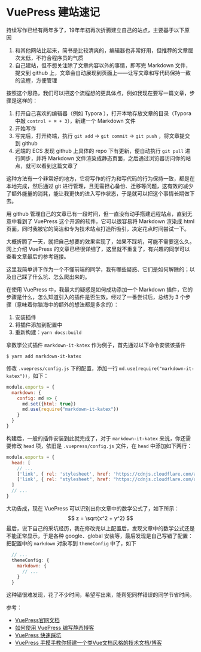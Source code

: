 # VuePress 建站速记

持续写作已经有两年多了，19年年初再次折腾建立自己的站点，主要基于以下原因

1. 和其他网站比起来，简书是比较清爽的，编辑器也非常好用，但推荐的文章层次太低，不符合程序员的气质
2. 自己建站，但不想关注除了文章内容以外的事情，即写完 Markdown 文件，提交到 github 上，文章会自动展现到页面上——让写文章和写代码保持一致的流程，方便管理

按照这个思路，我们可以把这个流程想的更具体点，例如我现在要写一篇文章，步骤是这样的：

1. 打开自己喜欢的编辑器（例如 Typora ），打开本地存放文章的目录（Typora 中敲 `control + ⌘ + 3`），新建一个 Markdown 文件
2. 开始写作
3. 写完后，打开终端，执行 `git add` -> `git commit` -> `git push` ，将文章提交到 github
4. 远端的 ECS 发现 github 上具体的 repo 下有更新，便自动执行 `git pull` 进行同步，并将 Markdown 文件渲染成静态页面，之后通过浏览器访问你的站点，就可以看到这篇文章了

这种方法有一个非常好的地方，它将写作的行为和写代码的行为保持一致，都是在本地完成，然后通过 git 进行管理，且无需担心备份、迁移等问题，这有效的减少了额外能量的消耗，能让我更快的进入写作状态，于是就可以把这个事情长期做下去。

用 github 管理自己的文章已有一段时间，但一直没有动手搭建远程站点，直到无意中看到了 VuePress 这个开源的软件，它可以很容易将 Markdown 渲染成 html 页面，同时我被它的简洁和专为技术站点打造所吸引，决定花点时间尝试一下。

大概折腾了一天，就把自己想要的效果实现了，如果不踩坑，可能不需要这么久。网上介绍 VuePress 的文章已经很详细了，这里就不重复了，有兴趣的同学可以查看文章最后的参考链接。

这里我简单讲下作为一个不懂前端的同学，我有哪些疑惑、它们是如何解除的；以及自己踩了什么坑、怎么爬出来的。

在使用 VuePress 中，我最大的疑惑是如何成功添加一个 Markdown 插件，它的步骤是什么，怎么知道引入的插件是否生效。经过了一番尝试后，总结为 3 个步骤（意味着你脑海中的额外的想法都是多余的）：

1. 安装插件
2. 将插件添加到配置中
3. 重新构建：`yarn docs:build`

拿数学公式插件 `markdown-it-katex` 作为例子，首先通过以下命令安装该插件

```
$ yarn add markdown-it-katex
```

修改 `.vuepress/config.js`  下的配置，添加一行 `md.use(require("markdown-it-katex"))`，如下：

```js
module.exports = {
  markdown: {
    config: md => {
      md.set({html: true})
      md.use(require("markdown-it-katex"))
    }
  }
}
```

构建后，一般的插件安装到此就完成了，对于 `markdown-it-katex` 来说，你还需要修改 `head` 项，依旧是 `.vuepress/config.js` 文件，在 `head` 中添加如下两行：

```js
module.exports = {
  head: [
    // ...
    ['link', { rel: 'stylesheet', href: 'https://cdnjs.cloudflare.com/ajax/libs/KaTeX/0.7.1/katex.min.css' }],
    ['link', { rel: "stylesheet", href: "https://cdnjs.cloudflare.com/ajax/libs/github-markdown-css/2.10.0/github-markdown.min.css" }]
  ]
  // ...
}
```

大功告成，现在 VuePress 可以识别出你文章中的数学公式了，如下所示：
$$
z = \sqrt{x^2 + y^2}
$$
最后，说下自己的采坑经历，我在修改完以上配置后，发现文章中的数学公式还是不能正常显示，于是各种 google、global 安装等，最后发现是自己写错了配置：把配置中的 `markdown` 对象写到 `themeConfig` 中了，如下

```js
  // ...
  themeConfig: {
    markdown: {
      // ...
    }
  }
```

这种错很难发现，花了不少时间，希望写出来，能帮犯同样错误的同学节省时间。



参考：

* [VuePress官网文档](https://vuepress.vuejs.org/guide/markdown.html#import-code-snippets)
* [如何使用 VuePress 编写静态博客](https://www.unaxu.com/blog/posts/005-one-how-to-generate-static-blog-with-vuepress.html)
* [VuePress 快速踩坑](https://zhuanlan.zhihu.com/p/36116211)
* [VuePress 手摸手教你搭建一个类Vue文档风格的技术文档/博客](https://segmentfault.com/a/1190000016333850)